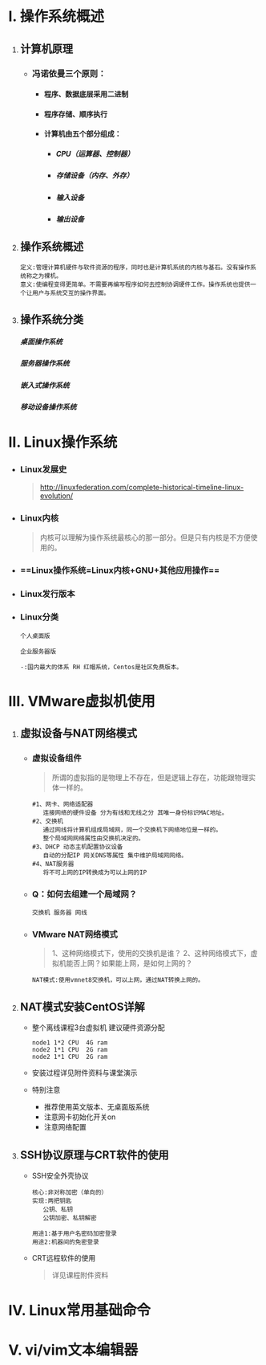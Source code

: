 # I. 操作系统概述

1. ## 计算机原理

   - ### 冯诺依曼三个原则：

     - #### 程序、数据底层采用二进制

     - #### 程序存储、顺序执行

     - #### 计算机由五个部分组成：

       - ##### CPU（运算器、控制器）

       - ##### 存储设备（内存、外存）

       - ##### 输入设备

       - ##### 输出设备

     

2. ## 操作系统概述

   ```properties
   定义:管理计算机硬件与软件资源的程序，同时也是计算机系统的内核与基石。没有操作系统称之为裸机。
   意义:使编程变得更简单。不需要再编写程序如何去控制协调硬件工作。操作系统也提供一个让用户与系统交互的操作界面。
   ```

3. ## 操作系统分类

   ##### 桌面操作系统

   ##### 服务器操作系统

   ##### 嵌入式操作系统

   ##### 移动设备操作系统

# II. Linux操作系统

- ### Linux发展史

  > http://linuxfederation.com/complete-historical-timeline-linux-evolution/

- ### Linux内核

  > 内核可以理解为操作系统最核心的那一部分。但是只有内核是不方便使用的。

- ### ==Linux操作系统=Linux内核+GNU+其他应用操作==

- ### Linux发行版本

- ### Linux分类

  ```properties
  个人桌面版
  
  企业服务器版
  
  -:国内最大的体系 RH 红帽系统，Centos是社区免费版本。
  ```

# III. VMware虚拟机使用

1. ##  虚拟设备与NAT网络模式

   - ### 虚拟设备组件

     > 所谓的虚拟指的是物理上不存在，但是逻辑上存在，功能跟物理实体一样的。

     ```shell
     #1、网卡、网络适配器
     	连接网络的硬件设备 分为有线和无线之分 其唯一身份标识MAC地址。
     #2、交换机
     	通过网线将计算机组成局域网，同一个交换机下网络地位是一样的。
     	整个局域网网络属性由交换机决定的。
     #3、DHCP 动态主机配置协议设备
     	自动的分配IP 网关DNS等属性 集中维护局域网网络。
     #4、NAT服务器
     	将不可上网的IP转换成为可以上网的IP  
     ```

   - ### Q：如何去组建一个局域网？

     ```
     交换机 服务器 网线
     ```

   - ### VMware NAT网络模式

     > 1、这种网络模式下，使用的交换机是谁？
     > 2、这种网络模式下，虚拟机能否上网？如果能上网，是如何上网的？

     ```properties
     NAT模式:使用vmnet8交换机，可以上网，通过NAT转换上网的。
     ```

2. ## NAT模式安装CentOS详解

   - 整个离线课程3台虚拟机 建议硬件资源分配

     ```
     node1 1*2 CPU  4G ram  
     node2 1*1 CPU  2G ram
     node2 1*1 CPU  2G ram
     ```

   - 安装过程详见附件资料与课堂演示

   - 特别注意

     - 推荐使用英文版本、无桌面版系统
     - 注意网卡初始化开关on
     - 注意网络配置

3. ## SSH协议原理与CRT软件的使用

   - SSH安全外壳协议

     ```properties
     核心:非对称加密（单向的）
     实现:两把钥匙
       	公钥、私钥
      	公钥加密、私钥解密
     
     用途1:基于用户名密码加密登录
     用途2:机器间的免密登录
     ```

   - CRT远程软件的使用

     > 详见课程附件资料

# IV. Linux常用基础命令

# V. vi/vim文本编辑器


